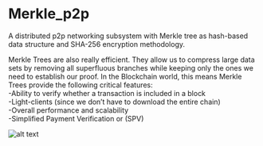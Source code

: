 # Merkle_p2p
A distributed p2p networking subsystem with Merkle tree as hash-based data structure and SHA-256 encryption methodology.  

Merkle Trees are also really efficient. They allow us to compress large data sets by removing all superfluous branches while keeping only the ones we need to establish our proof. In the Blockchain world, this means Merkle Trees provide the following critical features:  
-Ability to verify whether a transaction is included in a block  
-Light-clients (since we don’t have to download the entire chain)  
-Overall performance and scalability  
-Simplified Payment Verification or (SPV)  

![alt text](https://github.com/amanojha33/Merkle_p2p/docs/merkle.png)
